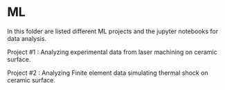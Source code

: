 # ML
In this folder are listed different ML projects and the jupyter notebooks for data analysis.

Project #1 : Analyzing experimental data from laser machining on ceramic surface.

Project #2 : Analyzing Finite element data simulating thermal shock on ceramic surface. 

